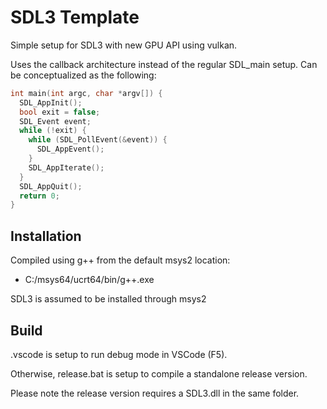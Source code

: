 # SDL3 Template

Simple setup for SDL3 with new GPU API using vulkan.

Uses the callback architecture instead of the regular SDL_main setup.
Can be conceptualized as the following:

```cpp
int main(int argc, char *argv[]) {
  SDL_AppInit();
  bool exit = false;
  SDL_Event event;
  while (!exit) {
    while (SDL_PollEvent(&event)) {
      SDL_AppEvent();
    }
    SDL_AppIterate();
  }
  SDL_AppQuit();
  return 0;
}
```

## Installation
Compiled using g++ from the default msys2 location:
- C:/msys64/ucrt64/bin/g++.exe

SDL3 is assumed to be installed through msys2

## Build
.vscode is setup to run debug mode in VSCode (F5).

Otherwise, release.bat is setup to compile a standalone release version.

Please note the release version requires a SDL3.dll in the same folder.